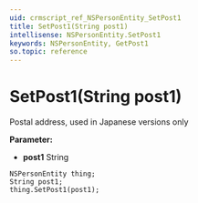 ```yaml
---
uid: crmscript_ref_NSPersonEntity_SetPost1
title: SetPost1(String post1)
intellisense: NSPersonEntity.SetPost1
keywords: NSPersonEntity, GetPost1
so.topic: reference
---
```


# SetPost1(String post1)

Postal address, used in Japanese versions only

**Parameter:** 
 - **post1** String

```crmscript
NSPersonEntity thing;
String post1;
thing.SetPost1(post1);
```

